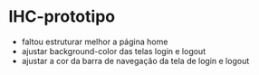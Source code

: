 # IHC-prototipo

- faltou estruturar melhor a página home
- ajustar background-color das telas login e logout
- ajustar a cor da barra de navegação da tela de login e logout
